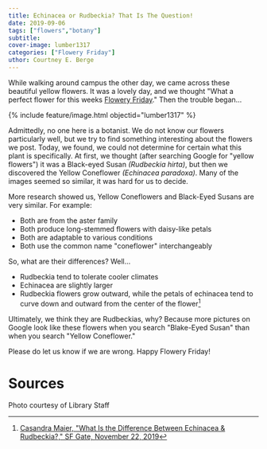 ```yaml
---
title: Echinacea or Rudbeckia? That Is The Question!
date: 2019-09-06
tags: ["flowers","botany"]
subtitle: 
cover-image: lumber1317
categories: ["Flowery Friday"]
uthor: Courtney E. Berge
---
```


While walking around campus the other day, we came across these beautiful yellow flowers. It was a lovely day, and we thought "What a perfect flower for this weeks [Flowery Friday](https://harvester.lib.uidaho.edu/series/floweryfriday.html)." Then the trouble began…

{% include feature/image.html objectid="lumber1317" %}

Admittedly, no one here is a botanist. We do not know our flowers particularly well, but we try to find something interesting about the flowers we post. Today, we found, we could not determine for certain what this plant is specifically. At first, we thought (after searching Google for "yellow flowers") it was a Black-eyed Susan *(Rudbeckia hirta)*, but then we discovered the Yellow Coneflower *(Echinacea paradoxa)*. Many of the images seemed so similar, it was hard for us to decide.

More research showed us, Yellow Coneflowers and Black-Eyed Susans are very similar. For example:
- Both are from the aster family
- Both produce long-stemmed flowers with daisy-like petals
- Both are adaptable to various conditions
- Both use the common name "coneflower" interchangeably

So, what are their differences? Well…
- Rudbeckia tend to tolerate cooler climates
- Echinacea are slightly larger
- Rudbeckia flowers grow outward, while the petals of echinacea tend to curve down and outward from the center of the flower[^1]

Ultimately, we think they are Rudbeckias, why? Because more pictures on Google look like these flowers when you search "Blake-Eyed Susan" than when you search "Yellow Coneflower."

Please do let us know if we are wrong. Happy Flowery Friday!

# Sources

Photo courtesy of Library Staff

[^1]: [Casandra Maier, "What Is the Difference Between Echinacea & Rudbeckia?," SF Gate, November 22, 2019](https://homeguides.sfgate.com/difference-between-echinacea-rudbeckia-79051.html)